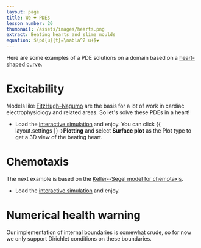 ```yaml
---
layout: page
title: We ❤️ PDEs
lesson_number: 20
thumbnail: /assets/images/hearts.png
extract: Beating hearts and slime moulds
equation: $\pd{u}{t}=\nabla^2 u+$❤️
---
```

Here are some examples of a PDE solutions on a domain based on a [heart-shaped curve](https://mathworld.wolfram.com/HeartCurve.html). 

# Excitability

Models like [FitzHugh–Nagumo](/mathematical-biology/fitzhugh-nagumo) are the basis for a lot of work in cardiac electrophysiology and related areas. So let's solve these PDEs in a heart!

* Load the [interactive simulation](/sim/?preset=FHNBeatingHeart) and enjoy. You can click {{ layout.settings }}→**Plotting** and select **Surface plot** as the Plot type to get a 3D view of the beating heart.

# Chemotaxis

The next example is based on the [Keller--Segel model for chemotaxis](/mathematical-biology/keller-segel).

* Load the [interactive simulation](/sim/?preset=KellerSegelHeart) and enjoy. 

# Numerical health warning

Our implementation of internal boundaries is somewhat crude, so for now we only support Dirichlet conditions on these boundaries.
